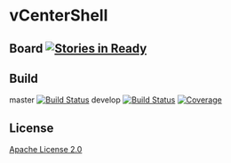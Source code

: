 # vCenterShell  

## Board [![Stories in Ready](https://badge.waffle.io/QualiSystems/vCenterShell.svg?label=ready&title=Ready)](http://waffle.io/QualiSystems/vCenterShell)

## Build
master [![Build Status](https://travis-ci.org/QualiSystems/vCenterShell.svg?branch=master)](https://travis-ci.org/QualiSystems/vCenterShell)
develop [![Build Status](https://travis-ci.org/QualiSystems/vCenterShell.svg?branch=develop)](https://travis-ci.org/QualiSystems/vCenterShell) [![Coverage](https://img.shields.io/coveralls/QualiSystems/vCenterShell/develop.svg)](https://coveralls.io/github/QualiSystems/vCenterShell)

## License
[Apache License 2.0](https://github.com/QualiSystems/vCenterShell/blob/master/LICENSE)


